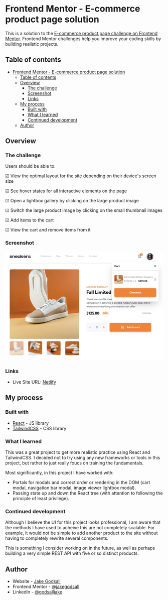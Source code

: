 # Frontend Mentor - E-commerce product page solution

This is a solution to the [E-commerce product page challenge on Frontend Mentor](https://www.frontendmentor.io/challenges/ecommerce-product-page-UPsZ9MJp6). Frontend Mentor challenges help you improve your coding skills by building realistic projects.

## Table of contents

- [Frontend Mentor - E-commerce product page solution](#frontend-mentor---e-commerce-product-page-solution)
  - [Table of contents](#table-of-contents)
  - [Overview](#overview)
    - [The challenge](#the-challenge)
    - [Screenshot](#screenshot)
    - [Links](#links)
  - [My process](#my-process)
    - [Built with](#built-with)
    - [What I learned](#what-i-learned)
    - [Continued development](#continued-development)
  - [Author](#author)



## Overview

### The challenge

Users should be able to:

&#9745; View the optimal layout for the site depending on their device's screen size

&#9745; See hover states for all interactive elements on the page

&#9745; Open a lightbox gallery by clicking on the large product image

&#9745; Switch the large product image by clicking on the small thumbnail images

&#9745; Add items to the cart

&#9745; View the cart and remove items from it


### Screenshot

![](./completed.png)

### Links

- Live Site URL: [Netlify](https://jakegodsall-ecommerce-site.netlify.app/)

## My process

### Built with

- [React](https://reactjs.org/) - JS library
- [TailwindCSS](https://tailwindcss.com/) - CSS library


### What I learned

This was a great project to get more realistic practice using React and TailwindCSS. I decided not to try using any new frameworks or tools in this project, but rather to just really foucs on training the fundamentals.

Most significantly, in this project I have worked with:

* Portals for modals and correct order or rendering in the DOM (cart modal, navigation bar modal, image viewer lightbox modal).
* Passing state up and down the React tree (with attention to following the principle of least privilege).

### Continued development

Although I believe the UI for this project looks professional, I am aware that the methods I have used to acheive this are not completely scalable. For example, it would not be simple to add another product to the site without having to completely rewrite several components.

This is something I consider working on in the future, as well as perhaps building a very simple REST API with five or so distinct products.

## Author

-   Website - [Jake Godsall](https://jakegodsall.com)
-   Frontend Mentor - [@jakegodsall](https://www.frontendmentor.io/profile/jakegodsall)
-   LinkedIn - [@godsalljake](https://www.linkedin.com/in/godsalljake/)

